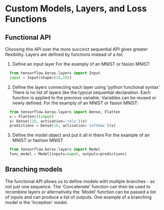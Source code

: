 # Custom Models, Layers, and Loss Functions
## Functional API
Choosing this API over the more succinct sequential API gives greater flexibility. Layers are defined by functions instead of a list.
1. Define an input layer
For the examply of an MNIST or fasion MNIST:
```py
  from tensorflow.keras.layers import Input
  input = Input(shape=(28,28))
```
2. Define the layers connecting each layer using 'python functional syntax'
There is no list of layers like the typical sequential declaration. Each function is applied to the previous variable. Variables can be reused or newly defined.
For the examply of an MNIST or fasion MNIST:
```py
  from tensorflow.keras.layers import Dense, Flatten
  x = Flatten()(input)
  x= Dense(128, activation='relu')(x)
  predictions = Dense(10, activation='softmax')(x)
```
3. Define the model object and put it all in there
For the example of an MNIST or fashion MNIST
```py
  from tensorflow.keras.layers import Model
  func_model = Model(inputs=input, outputs=predictions)
```
## Branching models
The functional API allows us to define models with multiple branches - so not just one sequence. The 'Concatenate' function can then be used to recombine layers or alternatively the 'Model' function can be passed a list of inputs and can produce a list of outputs.
One example of a branching model is the 'Inception' model.
